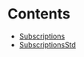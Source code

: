 

# Contents
- [Subscriptions](SubscriptionsStd.sol/struct.Subscriptions.md)
- [SubscriptionsStd](SubscriptionsStd.sol/library.SubscriptionsStd.md)
